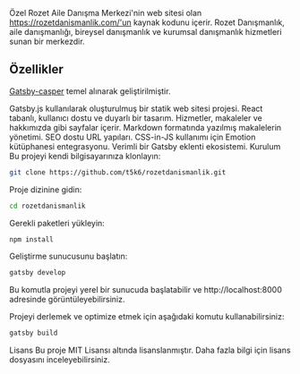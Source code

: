 Özel Rozet Aile Danışma Merkezi'nin web sitesi olan https://rozetdanismanlik.com/'un kaynak kodunu içerir. Rozet Danışmanlık, aile danışmanlığı, bireysel danışmanlık ve kurumsal danışmanlık hizmetleri sunan bir merkezdir.

## Özellikler
[Gatsby-casper](https://github.com/scttcper/gatsby-casper) temel alınarak geliştirilmiştir.

Gatsby.js kullanılarak oluşturulmuş bir statik web sitesi projesi.
React tabanlı, kullanıcı dostu ve duyarlı bir tasarım.
Hizmetler, makaleler ve hakkımızda gibi sayfalar içerir.
Markdown formatında yazılmış makalelerin yönetimi.
SEO dostu URL yapıları.
CSS-in-JS kullanımı için Emotion kütüphanesi entegrasyonu.
Verimli bir Gatsby eklenti ekosistemi.
Kurulum
Bu projeyi kendi bilgisayarınıza klonlayın:

```bash
git clone https://github.com/t5k6/rozetdanismanlik.git
```

Proje dizinine gidin:

```bash
cd rozetdanismanlik
```

Gerekli paketleri yükleyin:

```bash
npm install
```

Geliştirme sunucusunu başlatın:

```bash
gatsby develop
```

Bu komutla projeyi yerel bir sunucuda başlatabilir ve http://localhost:8000 adresinde görüntüleyebilirsiniz.

Projeyi derlemek ve optimize etmek için aşağıdaki komutu kullanabilirsiniz:

```bash
gatsby build
```

Lisans
Bu proje MIT Lisansı altında lisanslanmıştır. Daha fazla bilgi için lisans dosyasını inceleyebilirsiniz.